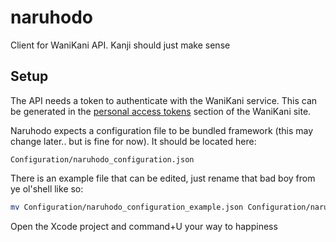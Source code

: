 # naruhodo
Client for WaniKani API.  Kanji should just make sense


## Setup

The API needs a token to authenticate with the WaniKani service.  This can be generated in the [personal access tokens](https://www.wanikani.com/settings/personal_access_tokens) section of the WaniKani site.

Naruhodo expects a configuration file to be bundled framework (this may change later.. but is fine for now).  It should be located here:

`Configuration/naruhodo_configuration.json`

There is an example file that can be edited, just rename that bad boy from ye ol'shell like so:

```sh
mv Configuration/naruhodo_configuration_example.json Configuration/naruhodo_configuration.json
```

Open the Xcode project and command+U your way to happiness